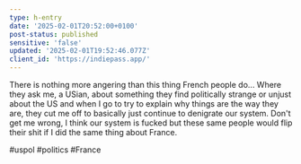 ```yaml
---
type: h-entry
date: '2025-02-01T20:52:00+0100'
post-status: published
sensitive: 'false'
updated: '2025-02-01T19:52:46.077Z'
client_id: 'https://indiepass.app/'
---
```

There is nothing more angering than this thing French people do... Where they ask me, a USian, about something they find politically strange or unjust about the US and when I go to try to explain why things are the way they are, they cut me off to basically just continue to denigrate our system. Don't get me wrong, I think our system is fucked but these same people would flip their shit if I did the same thing about France. 

#uspol #politics #France 
